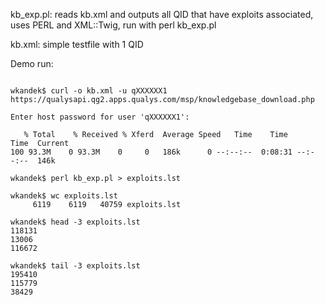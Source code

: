 kb_exp.pl: reads kb.xml and outputs all QID that have exploits associated, uses PERL and XML::Twig, run with perl kb_exp.pl

kb.xml: simple testfile with 1 QID

Demo run:
<pre><code>
wkandek$ curl -o kb.xml -u qXXXXXX1 https://qualysapi.qg2.apps.qualys.com/msp/knowledgebase_download.php

Enter host password for user 'qXXXXXX1':

   % Total    % Received % Xferd  Average Speed   Time    Time     Time  Current        
100 93.3M    0 93.3M    0     0   186k      0 --:--:--  0:08:31 --:--:--  146k 

wkandek$ perl kb_exp.pl > exploits.lst 

wkandek$ wc exploits.lst
     6119    6119   40759 exploits.lst 

wkandek$ head -3 exploits.lst 
118131 
13006 
116672 

wkandek$ tail -3 exploits.lst 
195410 
115779 
38429
</code></pre>
